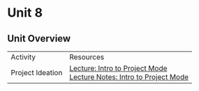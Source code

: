 # Unit 8

## Unit Overview

<table>
    <tr>
        <td>Activity</td>
        <td>Resources</td>
    </tr>
    <tr>
        <td>Project Ideation</td>
        <td>
            <a href="lectures/intro-to-project-mode/LECTURE.md">Lecture: Intro to Project Mode</a><br>
            <a href="lectures/intro-to-project-mode">Lecture Notes: Intro to Project Mode</a><br>
        </td>
    </tr>

</table>
